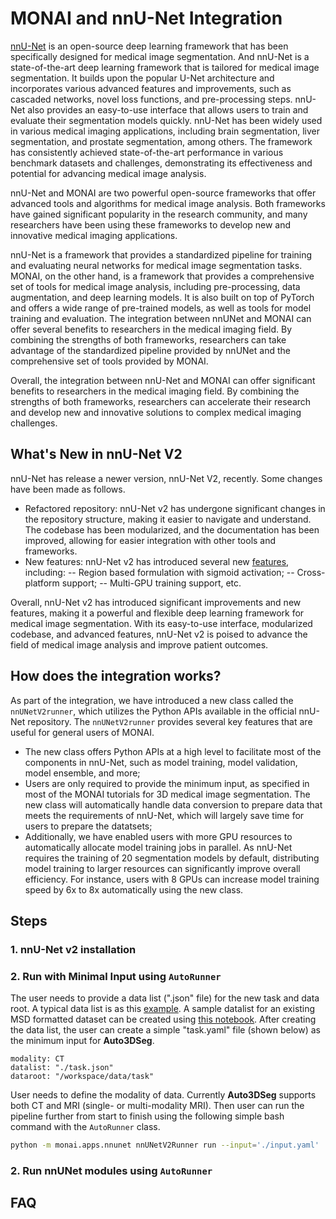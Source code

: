 # MONAI and nnU-Net Integration

[nnU-Net](https://github.com/MIC-DKFZ/nnUNet) is an open-source deep learning framework that has been specifically designed for medical image segmentation. And nnU-Net is a state-of-the-art deep learning framework that is tailored for medical image segmentation. It builds upon the popular U-Net architecture and incorporates various advanced features and improvements, such as cascaded networks, novel loss functions, and pre-processing steps. nnU-Net also provides an easy-to-use interface that allows users to train and evaluate their segmentation models quickly. nnU-Net has been widely used in various medical imaging applications, including brain segmentation, liver segmentation, and prostate segmentation, among others. The framework has consistently achieved state-of-the-art performance in various benchmark datasets and challenges, demonstrating its effectiveness and potential for advancing medical image analysis.

nnU-Net and MONAI are two powerful open-source frameworks that offer advanced tools and algorithms for medical image analysis. Both frameworks have gained significant popularity in the research community, and many researchers have been using these frameworks to develop new and innovative medical imaging applications.

nnU-Net is a framework that provides a standardized pipeline for training and evaluating neural networks for medical image segmentation tasks. MONAI, on the other hand, is a framework that provides a comprehensive set of tools for medical image analysis, including pre-processing, data augmentation, and deep learning models. It is also built on top of PyTorch and offers a wide range of pre-trained models, as well as tools for model training and evaluation. The integration between nnUNet and MONAI can offer several benefits to researchers in the medical imaging field. By combining the strengths of both frameworks, researchers can take advantage of the standardized pipeline provided by nnUNet and the comprehensive set of tools provided by MONAI.

Overall, the integration between nnU-Net and MONAI can offer significant benefits to researchers in the medical imaging field. By combining the strengths of both frameworks, researchers can accelerate their research and develop new and innovative solutions to complex medical imaging challenges.

## What's New in nnU-Net V2

nnU-Net has release a newer version, nnU-Net V2, recently. Some changes have been made as follows.
- Refactored repository: nnU-Net v2 has undergone significant changes in the repository structure, making it easier to navigate and understand. The codebase has been modularized, and the documentation has been improved, allowing for easier integration with other tools and frameworks.
- New features: nnU-Net v2 has introduced several new [features](https://github.com/MIC-DKFZ/nnUNet/blob/master/documentation/changelog.md), including:
-- Region based formulation with sigmoid activation;
-- Cross-platform support;
-- Multi-GPU training support, etc.

Overall, nnU-Net v2 has introduced significant improvements and new features, making it a powerful and flexible deep learning framework for medical image segmentation. With its easy-to-use interface, modularized codebase, and advanced features, nnU-Net v2 is poised to advance the field of medical image analysis and improve patient outcomes.

## How does the integration works?
As part of the integration, we have introduced a new class called the `nnUNetV2runner`, which utilizes the Python APIs available in the official nnU-Net repository. The `nnUNetV2runner` provides several key features that are useful for general users of MONAI.
- The new class offers Python APIs at a high level to facilitate most of the components in nnU-Net, such as model training, model validation, model ensemble, and more;
- Users are only required to provide the minimum input, as specified in most of the MONAI tutorials for 3D medical image segmentation. The new class will automatically handle data conversion to prepare data that meets the requirements of nnU-Net, which will largely save time for users to prepare the datatsets;
- Additionally, we have enabled users with more GPU resources to automatically allocate model training jobs in parallel. As nnU-Net requires the training of 20 segmentation models by default, distributing model training to larger resources can significantly improve overall efficiency. For instance, users with 8 GPUs can increase model training speed by 6x to 8x automatically using the new class.

## Steps

### 1. nnU-Net v2 installation
### 2. Run with Minimal Input using ```AutoRunner```

The user needs to provide a data list (".json" file) for the new task and data root. A typical data list is as this [example](tasks/msd/Task05_Prostate/msd_task05_prostate_folds.json). A sample datalist for an existing MSD formatted dataset can be created using [this notebook](notebooks/msd_datalist_generator.ipynb). After creating the data list, the user can create a simple "task.yaml" file (shown below) as the minimum input for **Auto3DSeg**.

```
modality: CT
datalist: "./task.json"
dataroot: "/workspace/data/task"
```

User needs to define the modality of data. Currently **Auto3DSeg** supports both CT and MRI (single- or multi-modality MRI). Then user can run the pipeline further from start to finish using the following simple bash command with the ```AutoRunner``` class.

```bash
python -m monai.apps.nnunet nnUNetV2Runner run --input='./input.yaml'
```

### 2. Run nnUNet modules using ```AutoRunner```

## FAQ
